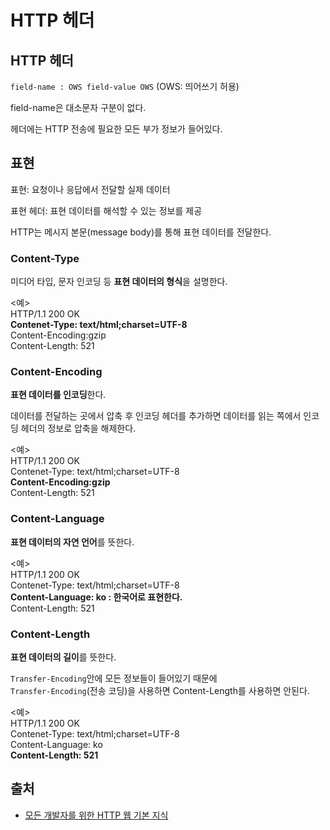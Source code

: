# HTTP 헤더

## HTTP 헤더<br>

`field-name : OWS field-value OWS` (OWS: 띄어쓰기 허용)

field-name은 대소문자 구분이 없다.

헤더에는 HTTP 전송에 필요한 모든 부가 정보가 들어있다.

## 표현

표현: 요청이나 응답에서 전달할 실제 데이터

표현 헤더: 표현 데이터를 해석할 수 있는 정보를 제공

HTTP는 메시지 본문(message body)를 통해 표현 데이터를 전달한다.

### Content-Type

미디어 타입, 문자 인코딩 등 **표현 데이터의 형식**을 설명한다.

<예><br>
HTTP/1.1 200 OK<br>
**Contenet-Type: text/html;charset=UTF-8**<br>
Content-Encoding:gzip<br>
Content-Length: 521

### Content-Encoding

**표현 데이터를 인코딩**한다.

데이터를 전달하는 곳에서 압축 후 인코딩 헤더를 추가하면 데이터를 읽는 쪽에서 인코딩 헤더의 정보로 압축을 해제한다.

<예><br>
HTTP/1.1 200 OK<br>
Contenet-Type: text/html;charset=UTF-8<br>
**Content-Encoding:gzip**<br>
Content-Length: 521

### Content-Language

**표현 데이터의 자연 언어**를 뜻한다.

<예><br>
HTTP/1.1 200 OK<br>
Contenet-Type: text/html;charset=UTF-8<br>
**Content-Language: ko : 한국어로 표현한다.**<br>
Content-Length: 521

### Content-Length

**표현 데이터의 길이**를 뜻한다.

`Transfer-Encoding`안에 모든 정보들이 들어있기 때문에<br>`Transfer-Encoding`(전송 코딩)을 사용하면 Content-Length를 사용하면 안된다.

<예><br>
HTTP/1.1 200 OK<br>
Contenet-Type: text/html;charset=UTF-8<br>
Content-Language: ko<br>
**Content-Length: 521**

## 출처

- [모든 개발자를 위한 HTTP 웹 기본 지식](https://www.inflearn.com/course/http-%EC%9B%B9-%EB%84%A4%ED%8A%B8%EC%9B%8C%ED%81%AC)
